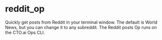 # reddit_op
Quickly get posts from Reddit in your terminal window. The default is World News, but you can change it to any subreddit. The Reddit posts Op runs on the CTO.ai Ops CLI.
